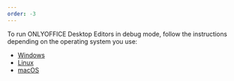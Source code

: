 ```yaml
---
order: -3
---
```


To run ONLYOFFICE Desktop Editors in debug mode, follow the instructions depending on the operating system you use:

- [Windows](Running%20in%20debug%20mode%20on%20Windows/index.md)
- [Linux](Running%20in%20debug%20mode%20on%20Linux/index.md)
- [macOS](Running%20in%20debug%20mode%20on%20macOS/index.md)
